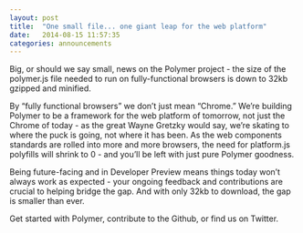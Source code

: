 ```yaml
---
layout: post
title:  "One small file... one giant leap for the web platform"
date:   2014-08-15 11:57:35
categories: announcements
---
```


Big, or should we say small, news on the Polymer project - the size of the polymer.js file needed to run on fully-functional browsers is down to 32kb gzipped and minified.
 
By “fully functional browsers” we don’t just mean “Chrome.”  We’re building Polymer to be a framework for the web platform of tomorrow, not just the Chrome of today - as the great Wayne Gretzky would say, we’re skating to where the puck is going, not where it has been. As the web components standards are rolled into more and more browsers, the need for platform.js polyfills will shrink to 0 - and you’ll be left with just pure Polymer goodness.
 
Being future-facing and in Developer Preview means things today won’t always work as expected - your ongoing feedback and contributions are crucial to helping bridge the gap. And with only 32kb to download, the gap is smaller than ever.
 
Get started with Polymer, contribute to the Github, or find us on Twitter.



